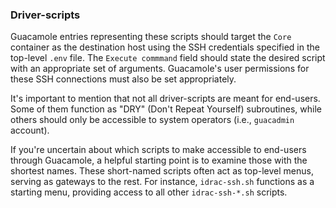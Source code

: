 ### Driver-scripts

Guacamole entries representing these scripts should target the `Core` container as the destination host using the SSH credentials specified in the top-level `.env` file. The `Execute commmand` field should state the desired script with an appropriate set of arguments. Guacamole's user permissions for these SSH connections must also be set appropriately.

It's important to mention that not all driver-scripts are meant for end-users. Some of them function as "DRY" (Don't Repeat Yourself) subroutines, while others should only be accessible to system operators (i.e., `guacadmin` account).

If you're uncertain about which scripts to make accessible to end-users through Guacamole, a helpful starting point is to examine those with the shortest names. These short-named scripts often act as top-level menus, serving as gateways to the rest. For instance, `idrac-ssh.sh` functions as a starting menu, providing access to all other `idrac-ssh-*.sh` scripts.
